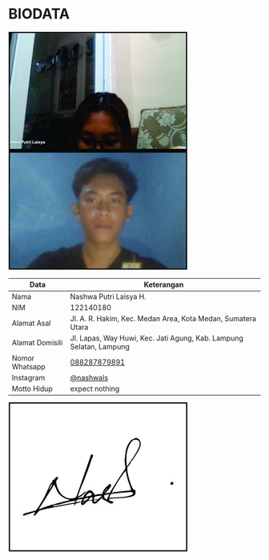 # BIODATA

![Foto](180_foto.jpg)

| Data            | Keterangan |
| --------------- | ------------- |
| Nama            | Nashwa Putri Laisya H. |
| NIM             | 122140180 |
| Alamat Asal     | Jl. A. R. Hakim, Kec. Medan Area, Kota Medan, Sumatera Utara |
| Alamat Domisili | Jl. Lapas, Way Huwi, Kec. Jati Agung, Kab. Lampung Selatan, Lampung |
| Nomor Whatsapp  | [088287879891](https://wa.me/+6288287879891) |
| Instagram       | [@nashwals](https://instagram.com/nashwals) |
| Motto Hidup     | expect nothing |

![TTD](180_ttd.jpg)
